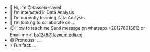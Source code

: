 - 👋 Hi, I’m @Bassem-sayed
- 👀 I’m interested in Data Analysis
- 🌱 I’m currently learning Data Analysis
- 💞️ I’m looking to collaborate on ...
- 📫 How to reach me Send message on whatsapp +201278013813 or Email me at bs1246@fayoum.edu.eg
- 😄 Pronouns: ...
- ⚡ Fun fact: ...

<!---
Bassem-sayed/Bassem-sayed is a ✨ special ✨ repository because its `README.md` (this file) appears on your GitHub profile.
You can click the Preview link to take a look at your changes.
--->
